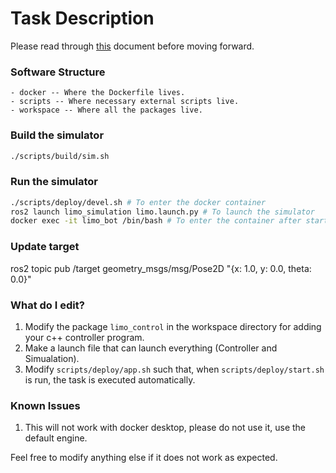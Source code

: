 # Task Description

Please read through [this](https://www.overleaf.com/read/dmgrrcmpkbkq#211e69) document before moving forward.

### Software Structure
```
- docker -- Where the Dockerfile lives.
- scripts -- Where necessary external scripts live.
- workspace -- Where all the packages live.
```

### Build the simulator

```bash
./scripts/build/sim.sh
```

### Run the simulator

```bash
./scripts/deploy/devel.sh # To enter the docker container
ros2 launch limo_simulation limo.launch.py # To launch the simulator
docker exec -it limo_bot /bin/bash # To enter the container after starting
```

### Update target
ros2 topic pub /target geometry_msgs/msg/Pose2D "{x: 1.0, y: 0.0, theta: 0.0}"

### What do I edit?

1. Modify the package `limo_control` in the workspace directory for adding your c++ controller program.
2. Make a launch file that can launch everything (Controller and Simualation).
3. Modify `scripts/deploy/app.sh` such that, when `scripts/deploy/start.sh` is run, the task is executed automatically.

### Known Issues

1. This will not work with docker desktop, please do not use it, use the default engine.

Feel free to modify anything else if it does not work as expected.